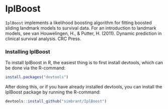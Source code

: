 # IplBoost
```IplBoost``` implements a likelihood boosting algorithm for fitting
boosted sliding landmark models to survival data. For an introduction to
landmark models, see van Houwelingen, H., & Putter, H. (2011). Dynamic prediction in clinical survival analysis. CRC Press.

### Installing IplBoost

To install IplBoost in R, the easiest thing is to first install devtools,
which can be done via the R-command:
```R
install.packages("devtools")
```
After doing this, or if you have already installed devtools, you can install
the IplBoost package by running the R-command:
```R
devtools::install_github("simbrant/IplBoost")
```
